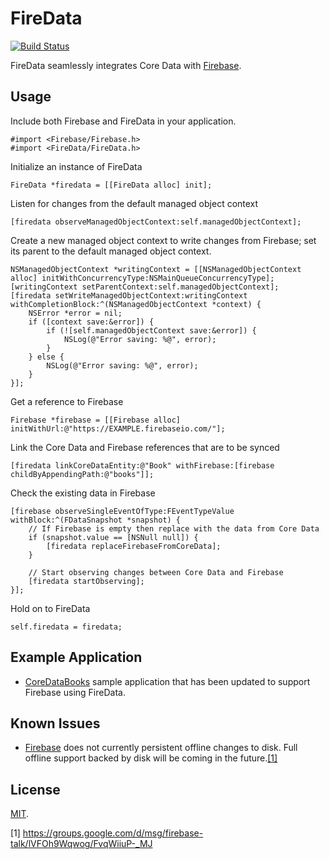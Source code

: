 FireData
========
[![Build
Status](https://travis-ci.org/lyahdav/FireData.svg?branch=travis_ci)](https://travis-ci.org/lyahdav/FireData)

FireData seamlessly integrates Core Data with [Firebase](http://www.firebase.com).


Usage
-----
Include both Firebase and FireData in your application.

    #import <Firebase/Firebase.h>
    #import <FireData/FireData.h>

Initialize an instance of FireData
    
    FireData *firedata = [[FireData alloc] init];
        
Listen for changes from the default managed object context

    [firedata observeManagedObjectContext:self.managedObjectContext];
    
Create a new managed object context to write changes from Firebase; set its parent to the default managed object context.

    NSManagedObjectContext *writingContext = [[NSManagedObjectContext alloc] initWithConcurrencyType:NSMainQueueConcurrencyType];
    [writingContext setParentContext:self.managedObjectContext];
    [firedata setWriteManagedObjectContext:writingContext withCompletionBlock:^(NSManagedObjectContext *context) {
        NSError *error = nil;
        if ([context save:&error]) {
            if (![self.managedObjectContext save:&error]) {
                NSLog(@"Error saving: %@", error);
            }
        } else {
            NSLog(@"Error saving: %@", error);
        }
    }];
    
Get a reference to Firebase

    Firebase *firebase = [[Firebase alloc] initWithUrl:@"https://EXAMPLE.firebaseio.com/"];
    
Link the Core Data and Firebase references that are to be synced

    [firedata linkCoreDataEntity:@"Book" withFirebase:[firebase childByAppendingPath:@"books"]];
    
Check the existing data in Firebase

    [firebase observeSingleEventOfType:FEventTypeValue withBlock:^(FDataSnapshot *snapshot) {
        // If Firebase is empty then replace with the data from Core Data
        if (snapshot.value == [NSNull null]) {
            [firedata replaceFirebaseFromCoreData];
        }
    
        // Start observing changes between Core Data and Firebase
        [firedata startObserving];
    }];
    
Hold on to FireData
    
    self.firedata = firedata;


Example Application
-------------------

* [CoreDataBooks](https://github.com/daikini/FireBooks) sample application that has been updated to support Firebase using FireData. 

    
Known Issues
------------

* [Firebase](http://www.firebase.com) does not currently persistent offline changes to disk. Full offline support backed by disk will be coming in the future.[[1]](https://groups.google.com/d/msg/firebase-talk/lVFOh9Wqwog/FvqWiiuP-_MJ)


License
-------
[MIT](https://github.com/overcommitted/FireData/blob/master/LICENSE).


[1] https://groups.google.com/d/msg/firebase-talk/lVFOh9Wqwog/FvqWiiuP-_MJ

